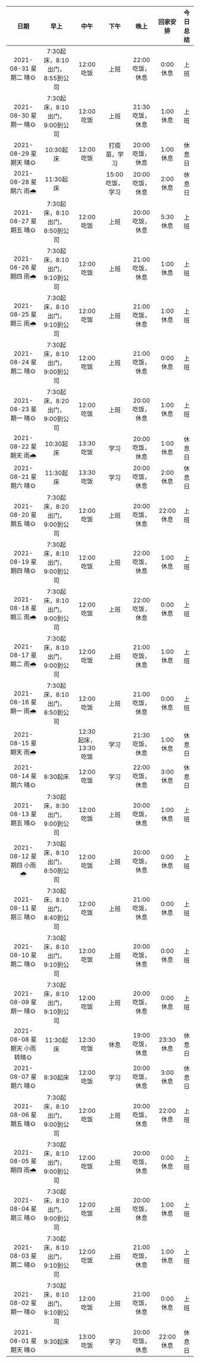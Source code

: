 |         日期         |                      早上                       |       中午       |          下午          |       晚上       |      回家安排       |                                                                                 今日总结                                                                                 |
| :------------------: | :---------------------------------------------: | :--------------: | :--------------------: | :--------------: | :-----------------: | :----------------------------------------------------------------------------------------------------------------------------------------------------------------------: |
| 2021-08-31 星期二 晴🌞 |   7:30起床，8:10出门，8:55到公司      |  12:00吃饭    |  上班  | 22:00 吃饭，休息 | 0:00 休息  | 上班  |
| 2021-08-30 星期一 晴🌞 |   7:30起床，8:10出门，9:00到公司      |  12:00吃饭    |  上班  | 21:30 吃饭，休息 | 1:00 休息  | 上班  |
| 2021-08-29 星期天 晴🌞 |   10:30起床      |   12:00吃饭   |  打疫苗，学习  | 20:00 吃饭，休息 | 1:00 休息  | 休息日  |
| 2021-08-28 星期六 雨🌧 |   11:30起床      |      |  15:00吃饭，学习  | 20:00 吃饭，休息 | 2:00 休息  | 休息日  |
| 2021-08-27 星期五 晴🌞 |   7:30起床，8:10出门，8:50到公司      |  12:00吃饭    |  上班  | 20:00 吃饭，休息 | 5:30 休息  | 上班  |
| 2021-08-26 星期四 雨🌧 |   7:30起床，8:10出门，9:10到公司      |  12:00吃饭    |  上班  | 21:00 吃饭，休息 | 1:00 休息  | 上班  |
| 2021-08-25 星期三 雨🌧 |   7:30起床，8:10出门，9:10到公司      |  12:00吃饭    |  上班  | 21:00 吃饭，休息 | 1:00 休息  | 上班  |
| 2021-08-24 星期二 晴🌞 |   7:30起床，8:10出门，9:00到公司      |  12:00吃饭    |  上班  | 21:00 吃饭，休息 | 0:00 休息  | 上班  |
| 2021-08-23 星期一 晴🌞 |   7:30起床，8:20出门，9:00到公司      |  12:00吃饭    |  上班  | 20:00 吃饭，休息 | 1:00 休息  | 上班  |
| 2021-08-22 星期天 雨🌧 |   10:30起床      |  13:30吃饭    |  学习  | 20:00 吃饭，休息 | 1:00 休息  | 休息日  |
| 2021-08-21 星期六 晴🌞 |   11:30起床      |  13:30吃饭    |  学习  | 20:00 吃饭，休息 | 2:00 休息  | 休息日  |
| 2021-08-20 星期五 晴🌞 |   7:30起床，8:20出门，9:00到公司      |  12:00吃饭    |  上班  | 20:00 吃饭，休息 | 22:00 休息  | 上班  |
| 2021-08-19 星期四 晴🌞 |   7:30起床，8:10出门，9:00到公司      |  12:00吃饭    |  上班  | 22:00 吃饭，休息 | 1:00 休息  | 上班  |
| 2021-08-18 星期三 雨🌧 |   7:30起床，8:10出门，9:00到公司      |  12:00吃饭    |  上班  | 22:00 吃饭，休息 | 0:00 休息  | 上班  |
| 2021-08-17 星期二 雨🌧 |   7:30起床，8:10出门，9:00到公司      |  12:00吃饭    |  上班  | 21:00 吃饭，休息 | 1:00 休息  | 上班  |
| 2021-08-16 星期一 雨🌧 |   7:30起床，8:10出门，8:50到公司      |  12:00吃饭    |  上班  | 21:00 吃饭，休息 | 0:00 休息  | 上班  |
| 2021-08-15 星期天 雨🌧 |         |  12:30起床，13:30吃饭    |  学习  | 21:30 吃饭，休息 | 1:00 休息  | 休息日  |
| 2021-08-14 星期六 晴🌞 |   8:30起床      |  12:00吃饭    |  学习  | 22:00 吃饭，休息 | 3:00 休息  | 休息日  |
| 2021-08-13 星期五 晴🌞 |   7:30起床，8:30出门，9:00到公司      |  12:00吃饭    |  上班  | 20:00 吃饭，休息 | 1:00 休息  | 上班  |
| 2021-08-12 星期四 小雨🌧 |   7:30起床，8:10出门，8:50到公司      |  12:00吃饭    |  上班  | 20:00 吃饭，休息 | 0:00 休息  | 上班  |
| 2021-08-11 星期三 晴🌞 |   7:30起床，8:10出门，8:40到公司      |  12:00吃饭    |  上班  | 21:00 吃饭，休息 | 0:00 休息  | 上班  |
| 2021-08-10 星期二 晴🌞 |   7:30起床，8:10出门，9:10到公司      |  12:00吃饭    |  上班  | 20:00 吃饭，休息 | 0:00 休息  | 上班  |
| 2021-08-09 星期一 晴🌞 |   7:30起床，8:10出门，9:10到公司      |  12:00吃饭    |  上班  | 20:00 吃饭，休息 | 0:00 休息  | 上班  |
| 2021-08-08 星期天 小雨转晴🌞 |   11:30起床      |  12:30吃饭    |  休息  | 19:00 吃饭，休息 | 23:30 休息  | 休息日  |
| 2021-08-07 星期六 晴🌞 |   8:30起床      |  12:00吃饭    |  学习  | 20:00 吃饭，休息 | 3:00 休息  | 休息日  |
| 2021-08-06 星期五 晴🌞 |   7:30起床，8:10出门，9:00到公司      |  12:00吃饭    |  上班  | 20:00 吃饭，休息 | 22:00 休息  | 上班  |
| 2021-08-05 星期四 雨🌧 |   7:30起床，8:10出门，9:00到公司      |  12:00吃饭    |  上班  | 20:00 吃饭，休息 | 0:00 休息  | 上班  |
| 2021-08-04 星期三 晴🌞 |   7:30起床，8:10出门，9:00到公司      |  12:00吃饭    |  上班  | 20:00 吃饭，休息 | 1:00 休息  | 上班  |
| 2021-08-03 星期二 晴🌞 |   7:30起床，8:10出门，9:10到公司      |  12:00吃饭    |  上班  | 21:00 吃饭，休息 | 1:00 休息  | 上班  |
| 2021-08-02 星期一 晴🌞 |   7:30起床，8:10出门，9:10到公司      |  12:00吃饭    |  上班  | 21:00 吃饭，休息 | 0:00 休息  | 上班  |
| 2021-08-01 星期天 晴🌞 |   9:30起床      |   13:00吃饭   |  学习  | 20:00 吃饭，休息 | 22:00 休息  | 休息日  |
